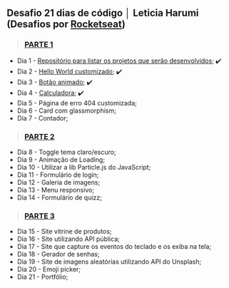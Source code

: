 ## Desafio 21 dias de código │ Leticia Harumi (Desafios por <a href="https://www.instagram.com/rocketseat_oficial/" target="_blank">Rocketseat</a>) 

> ### <a href="https://www.instagram.com/p/ChTBg1BpLGU/?igshid=ZWFiZDJlMTg%3D" target="_blank">PARTE 1</a> 
+ Dia 1 - <a href="https://github.com/leticiaharumi/desafio-21dias" target="_blank">Repositório para listar os projetos que serão desenvolvidos</a>; ✔️
+ Dia 2 - <a href="https://leticiaharumi.github.io/desafio-dia2/" target="_blank">Hello World customizado</a>;  ✔️
+ Dia 3 - <a href="https://leticiaharumi.github.io/desafio-dia3/" target="_blank">Botão animado</a>; ✔️
+ Dia 4 - <a href="https://leticiaharumi.github.io/Calculadora/" target="_blank">Calculadora</a>; ✔️
+ Dia 5 - Página de erro 404 customizada;
+ Dia 6 - Card com glassmorphism;
+ Dia 7 - Contador;

> ### <a href="https://www.instagram.com/p/ChkahuNOLvF/?igshid=NzNkNDdiOGI%3D" target="_blank">PARTE 2</a> 
+ Dia 8 - Toggle tema claro/escuro;
+ Dia 9 - Animação de Loading;
+ Dia 10 - Utilizar a lib Particle.js do JavaScript;
+ Dia 11 - Formulário de login;
+ Dia 12 - Galeria de imagens;
+ Dia 13 - Menu responsivo;
+ Dia 14 - Formulário de quizz;

> ### <a href="https://instagram.com/p/Ch3EOQ0p2sZ/?igshid=NzNkNDdiOGI%3D" target="_blank">PARTE 3</a> 
+ Dia 15 - Site vitrine de produtos;
+ Dia 16 - Site utilizando API pública;
+ Dia 17 - Site que capture os eventos do teclado e os exiba na tela;
+ Dia 18 - Gerador de senhas;
+ Dia 19 - Site de imagens aleatórias utilizando API do Unsplash;
+ Dia 20 - Emoji picker;
+ Dia 21 - Portfólio;
